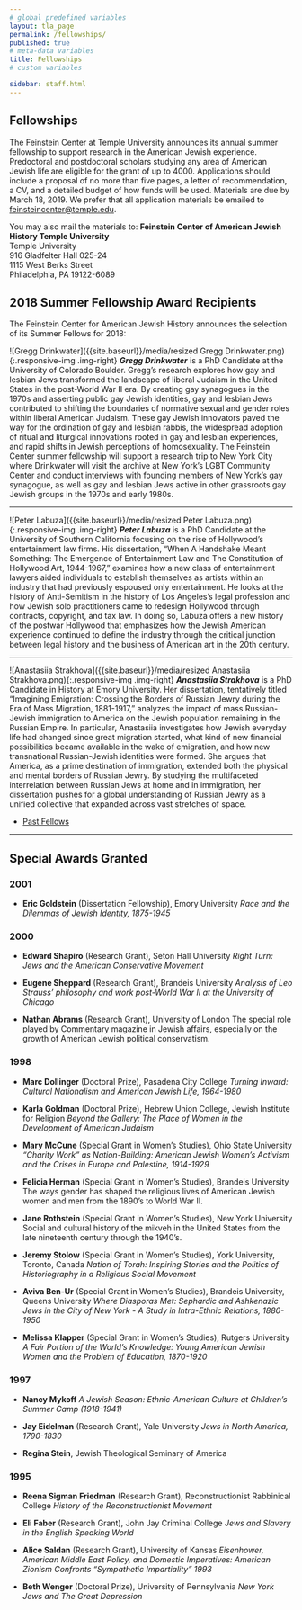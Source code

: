 ```yaml
---
# global predefined variables
layout: tla_page
permalink: /fellowships/
published: true
# meta-data variables
title: Fellowships
# custom variables

sidebar: staff.html
---
```

## Fellowships
The Feinstein Center at Temple University announces its annual summer fellowship to support research in the American Jewish experience. Predoctoral and postdoctoral scholars studying any area of American Jewish life are eligible for the grant of up to  4000. Applications should include a proposal of no more than five pages, a letter of recommendation, a CV, and a detailed budget of how funds will be used.
Materials are due by March 18, 2019. We prefer that all application materials be emailed to [feinsteincenter@temple.edu](mailto:feinsteincenter@temple.edu). 

You may also mail the materials to:
**Feinstein Center of American Jewish History Temple University**<br>
Temple University<br>
916 Gladfelter Hall 025-24<br>
1115 West Berks Street<br>
Philadelphia, PA 19122-6089<br>

## 2018 Summer Fellowship Award Recipients
The Feinstein Center for American Jewish History announces the selection of its Summer Fellows for 2018:

![Gregg Drinkwater]({{site.baseurl}}/media/resized Gregg Drinkwater.png){:.responsive-img .img-right}
**_Gregg Drinkwater_** is a PhD Candidate at the University of Colorado Boulder. Gregg’s research explores how gay and lesbian Jews transformed the landscape of liberal Judaism in the United States in the post-World War II era. By creating gay synagogues in the 1970s and asserting public gay Jewish identities, gay and lesbian Jews contributed to shifting the boundaries of normative sexual and gender roles within liberal American Judaism. These gay Jewish innovators paved the way for the ordination of gay and lesbian rabbis, the widespread adoption of ritual and liturgical innovations rooted in gay and lesbian experiences, and rapid shifts in Jewish perceptions of homosexuality. The Feinstein Center summer fellowship will support a research trip to New York City where Drinkwater will visit the archive at New York’s LGBT Community Center and conduct interviews with founding members of New York’s gay synagogue, as well as gay and lesbian Jews active in other grassroots gay Jewish groups in the 1970s and early 1980s.

___

![Peter Labuza]({{site.baseurl}}/media/resized Peter Labuza.png){:.responsive-img .img-right}
**_Peter Labuza_** is a PhD Candidate at the University of Southern California focusing on the rise of Hollywood’s entertainment law firms. His dissertation, “When A Handshake Meant Something: The Emergence of Entertainment Law and The Constitution of Hollywood Art, 1944-1967,” examines how a new class of entertainment lawyers aided individuals to establish themselves as artists within an industry that had previously espoused only entertainment. He looks at the history of Anti-Semitism in the history of Los Angeles’s legal profession and how Jewish solo practitioners came to redesign Hollywood through contracts, copyright, and tax law. In doing so, Labuza offers a new history of the postwar Hollywood that emphasizes how the Jewish American experience continued to define the industry through the critical junction between legal history and the business of American art in the 20th century.

___

![Anastasiia Strakhova]({{site.baseurl}}/media/resized Anastasiia Strakhova.png){:.responsive-img .img-right}
**_Anastasiia Strakhova_** is a PhD Candidate in History at Emory University. Her dissertation, tentatively titled “Imagining Emigration: Crossing the Borders of Russian Jewry during the Era of Mass Migration, 1881-1917,” analyzes the impact of mass Russian-Jewish immigration to America on the Jewish population remaining in the Russian Empire. In particular, Anastasiia investigates how Jewish everyday life had changed since great migration started, what kind of new financial possibilities became available in the wake of emigration, and how new transnational Russian-Jewish identities were formed. She argues that America, as a prime destination of immigration, extended both the physical and mental borders of Russian Jewry. By studying the multifaceted interrelation between Russian Jews at home and in immigration, her dissertation pushes for a global understanding of Russian Jewry as a unified collective that expanded across vast stretches of space.

- [Past Fellows](https://liberalarts.temple.edu/sites/liberalarts/files/PAST%20FELLOWS.pdf) 

___

## Special Awards Granted
### 2001
- **Eric Goldstein** (Dissertation Fellowship), Emory University
_Race and the Dilemmas of Jewish Identity, 1875-1945_

### 2000
- **Edward Shapiro** (Research Grant), Seton Hall University
_Right Turn: Jews and the American Conservative Movement_

- **Eugene Sheppard** (Research Grant), Brandeis University
_Analysis of Leo Strauss’ philosophy and work post-World War II at the University of Chicago_

- **Nathan Abrams** (Research Grant), University of London
The special role played by Commentary magazine in Jewish affairs, especially on the growth of American Jewish political conservatism.

### 1998
- **Marc Dollinger** (Doctoral Prize), Pasadena City College
_Turning Inward: Cultural Nationalism and American Jewish Life, 1964-1980_

- **Karla Goldman** (Doctoral Prize), Hebrew Union College, Jewish Institute for Religion
_Beyond the Gallery: The Place of Women in the Development of American Judaism_

- **Mary McCune** (Special Grant in Women’s Studies), Ohio State University
_“Charity Work” as Nation-Building: American Jewish Women’s Activism and the Crises in Europe and Palestine, 1914-1929_

- **Felicia Herman** (Special Grant in Women’s Studies), Brandeis University
The ways gender has shaped the religious lives of American Jewish women and men from the 1890’s to World War II.

- **Jane Rothstein** (Special Grant in Women’s Studies), New York University
Social and cultural history of the mikveh in the United States from the late nineteenth century through the 1940’s.

- **Jeremy Stolow** (Special Grant in Women’s Studies), York University, Toronto, Canada
_Nation of Torah: Inspiring Stories and the Politics of Historiography in a Religious Social Movement_

- **Aviva Ben-Ur** (Special Grant in Women’s Studies), Brandeis University, Queens University
_Where Diasporas Met: Sephardic and Ashkenazic Jews in the City of New York - A Study in Intra-Ethnic Relations, 1880-1950_

- **Melissa Klapper** (Special Grant in Women’s Studies), Rutgers University
_A Fair Portion of the World’s Knowledge: Young American Jewish Women and the Problem of Education, 1870-1920_

### 1997
- **Nancy Mykoff**
_A Jewish Season: Ethnic-American Culture at Children’s Summer Camp (1918-1941)_

- **Jay Eidelman** (Research Grant), Yale University
_Jews in North America, 1790-1830_

- **Regina Stein**, Jewish Theological Seminary of America

### 1995
- **Reena Sigman Friedman** (Research Grant), Reconstructionist Rabbinical College
_History of the Reconstructionist Movement_

- **Eli Faber** (Research Grant), John Jay Criminal College
_Jews and Slavery in the English Speaking World_

- **Alice Saldan** (Research Grant), University of Kansas
_Eisenhower, American Middle East Policy, and Domestic Imperatives: American Zionism Confronts “Sympathetic Impartiality”
1993_

- **Beth Wenger** (Doctoral Prize), University of Pennsylvania
_New York Jews and The Great Depression_
